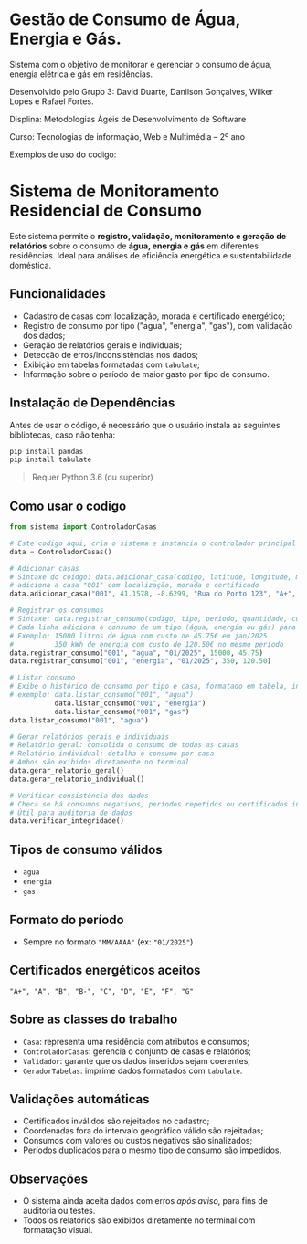 # Gestão de Consumo de Água, Energia e Gás.
Sistema com o objetivo de monitorar e gerenciar o consumo de água, energia elétrica e gás em residências.

Desenvolvido pelo Grupo 3:
David Duarte,
Danilson Gonçalves,
Wilker Lopes
e Rafael Fortes.

Displina: Metodologias Ágeis de Desenvolvimento de Software 

Curso: Tecnologias de informação, Web e Multimédia – 2º ano

Exemplos de uso do codigo:
# Sistema de Monitoramento Residencial de Consumo

Este sistema permite o **registro, validação, monitoramento e geração de relatórios** sobre o consumo de **água, energia e gás** em diferentes residências. Ideal para análises de eficiência energética e sustentabilidade doméstica.

## Funcionalidades

* Cadastro de casas com localização, morada e certificado energético;
* Registro de consumo por tipo ("agua", "energia", "gas"), com validação dos dados;
* Geração de relatórios gerais e individuais;
* Detecção de erros/inconsistências nos dados;
* Exibição em tabelas formatadas com `tabulate`;
* Informação sobre o período de maior gasto por tipo de consumo.

## Instalação de Dependências
Antes de usar o código, é necessário que o usuário instala as seguintes bibliotecas, caso não tenha:
```bash
pip install pandas
pip install tabulate
```

> Requer Python 3.6 (ou superior)

## Como usar o codigo

```python
from sistema import ControladorCasas

# Este codigo aqui, cria o sistema e instancia o controlador principal que gerencia todas as casas e consumos
data = ControladorCasas()

# Adicionar casas
# Sintaxe do coidgo: data.adicionar_casa(codigo, latitude, longitude, morada, certificado_energetico, apelido)
# adiciona a casa "001" com localização, morada e certificado
data.adicionar_casa("001", 41.1578, -8.6299, "Rua do Porto 123", "A+", "Casa Central")

# Registrar os consumos
# Sintaxe: data.registrar_consumo(codigo, tipo, periodo, quantidade, custo)
# Cada linha adiciona o consumo de um tipo (água, energia ou gás) para um mês específico
# Exemplo: 15000 litros de água com custo de 45.75€ em jan/2025
#          350 kWh de energia com custo de 120.50€ no mesmo período
data.registrar_consumo("001", "agua", "01/2025", 15000, 45.75)
data.registrar_consumo("001", "energia", "01/2025", 350, 120.50)

# Listar consumo
# Exibe o histórico de consumo por tipo e casa, formatado em tabela, inserindo o codigo da casa (Exmplo:"001") e o que deseja listar, como agua, energia e gas.
# exemplo: data.listar_consumo("001", "agua")
           data.listar_consumo("001", "energia")
           data.listar_consumo("001", "gas")
data.listar_consumo("001", "agua")

# Gerar relatórios gerais e individuais
# Relatório geral: consolida o consumo de todas as casas
# Relatório individual: detalha o consumo por casa
# Ambos são exibidos diretamente no terminal
data.gerar_relatorio_geral()
data.gerar_relatorio_individual()

# Verificar consistência dos dados
# Checa se há consumos negativos, períodos repetidos ou certificados inválidos
# Útil para auditoria de dados
data.verificar_integridade()
```

## Tipos de consumo válidos

* `agua`
* `energia`
* `gas`

## Formato do período

* Sempre no formato `"MM/AAAA"` (ex: `"01/2025"`)

## Certificados energéticos aceitos

```
"A+", "A", "B", "B-", "C", "D", "E", "F", "G"
```

## Sobre as classes do trabalho

* `Casa`: representa uma residência com atributos e consumos;
* `ControladorCasas`: gerencia o conjunto de casas e relatórios;
* `Validador`: garante que os dados inseridos sejam coerentes;
* `GeradorTabelas`: imprime dados formatados com `tabulate`.

## Validações automáticas

* Certificados inválidos são rejeitados no cadastro;
* Coordenadas fora do intervalo geográfico válido são rejeitadas;
* Consumos com valores ou custos negativos são sinalizados;
* Períodos duplicados para o mesmo tipo de consumo são impedidos.

## Observações

* O sistema ainda aceita dados com erros *após aviso*, para fins de auditoria ou testes.
* Todos os relatórios são exibidos diretamente no terminal com formatação visual.
